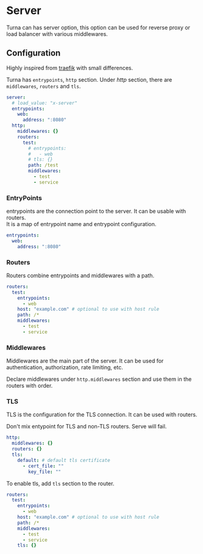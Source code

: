 # Server

Turna can has server option, this option can be used for reverse proxy or load balancer with various middlewares.

## Configuration

Highly inspired from [traefik](https://doc.traefik.io/traefik/) with small differences.

Turna has `entrypoints`, `http` section. Under _http_ section, there are `middlewares`, `routers` and `tls`.

```yaml
server:
  # load_value: "x-server"
  entrypoints:
    web:
      address: ":8080"
  http:
    middlewares: {}
    routers:
      test:
        # entrypoints:
        #   - web
        # tls: {}
        path: /test
        middlewares:
          - test
          - service
```

### EntryPoints

entrypoints are the connection point to the server. It can be usable with routers.  
It is a map of entrypoint name and entrypoint configuration.

```yaml
entrypoints:
  web:
    address: ":8080"
```

### Routers

Routers combine entrypoints and middlewares with a path.

```yaml
routers:
  test:
    entrypoints:
      - web
    host: "example.com" # optional to use with host rule
    path: /*
    middlewares:
      - test
      - service
```

### Middlewares

Middlewares are the main part of the server. It can be used for authentication, authorization, rate limiting, etc.

Declare middlewares under `http.middlewares` section and use them in the routers with order.

### TLS

TLS is the configuration for the TLS connection. It can be used with routers.

Don't mix entypoint for TLS and non-TLS routers. Serve will fail.

```yaml
http:
  middlewares: {}
  routers: {}
  tls:
    default: # default tls certificate
      - cert_file: ""
        key_file: ""
```

To enable tls, add `tls` section to the router.

```yaml
routers:
  test:
    entrypoints:
      - web
    host: "example.com" # optional to use with host rule
    path: /*
    middlewares:
      - test
      - service
    tls: {}
```
